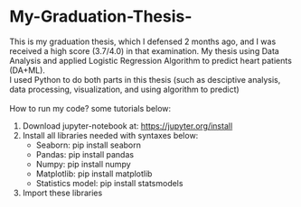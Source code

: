 # My-Graduation-Thesis-
This is my graduation thesis, which I defensed 2 months ago, and I was received a high score (3.7/4.0) in that examination.
My thesis using Data Analysis and applied Logistic Regression Algorithm to predict heart patients (DA+ML). <br />
I used Python to do both parts in this thesis (such as desciptive analysis, data processing, visualization, and using algorithm to predict) \
\
How to run my code? some tutorials below:
1. Download jupyter-notebook at: https://jupyter.org/install
2. Install all libraries needed with syntaxes below:
      - Seaborn: pip install seaborn <br />
      - Pandas: pip install pandas <br />
      - Numpy: pip install numpy <br />
      - Matplotlib: pip install matplotlib <br />
      - Statistics model: pip install statsmodels <br />
3. Import these libraries
